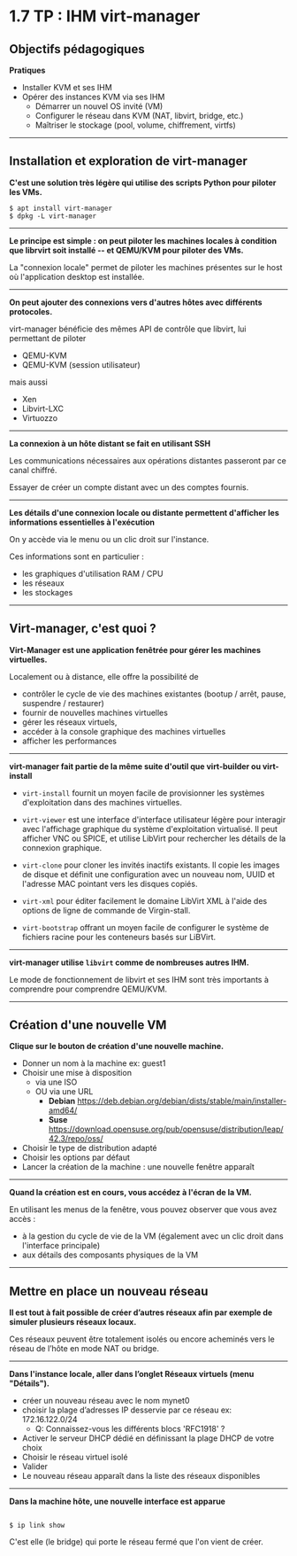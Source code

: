 # 1.7 TP : IHM virt-manager 

## Objectifs pédagogiques

**Pratiques**

- Installer KVM et ses IHM
- Opérer des instances KVM via ses IHM
  - Démarrer un nouvel OS invité (VM)
  - Configurer le réseau dans KVM (NAT, libvirt, bridge, etc.)
  - Maîtriser le stockage (pool, volume, chiffrement, virtfs)

---


## Installation et exploration de virt-manager

**C'est une solution très légère qui utilise des scripts Python pour piloter les VMs.** 

```shell
$ apt install virt-manager 
$ dpkg -L virt-manager
```

--- 

**Le principe est simple : on peut piloter les machines locales à condition que librvirt soit installé -- et QEMU/KVM pour piloter des VMs.**

La "connexion locale" permet de piloter les machines présentes sur le host où l'application desktop est installée. 

---

**On peut ajouter des connexions vers d'autres hôtes avec différents protocoles.**

virt-manager bénéficie des mêmes API de contrôle que libvirt, lui permettant de piloter

- QEMU-KVM 
- QEMU-KVM (session utilisateur)

mais aussi
- Xen
- Libvirt-LXC
- Virtuozzo

--- 

**La connexion à un hôte distant se fait en utilisant SSH**

Les communications nécessaires aux opérations distantes passeront par ce canal chiffré.

Essayer de créer un compte distant avec un des comptes fournis.

---

**Les détails d'une connexion locale ou distante permettent d'afficher les informations essentielles à l'exécution**

On y accède via le menu ou un clic droit sur l'instance.

Ces informations sont en particulier :

- les graphiques d'utilisation RAM / CPU
- les réseaux 
- les stockages

---


## Virt-manager, c'est quoi ?


**Virt-Manager est une application fenêtrée pour gérer les machines virtuelles.** 

Localement ou à distance, elle offre la possibilité de 
- contrôler le cycle de vie des machines existantes (bootup / arrêt, pause, suspendre / restaurer)
- fournir de nouvelles machines virtuelles 
- gérer les réseaux virtuels, 
- accéder à la console graphique des machines virtuelles 
- afficher les performances

---

**virt-manager fait partie de la même suite d'outil que virt-builder ou virt-install**
- `virt-install` fournit un moyen facile de provisionner les systèmes d'exploitation dans des machines virtuelles.

- `virt-viewer` est une interface d'interface utilisateur légère pour interagir avec l'affichage graphique du système d'exploitation virtualisé. Il peut afficher VNC ou SPICE, et utilise LibVirt pour rechercher les détails de la connexion graphique.

- `virt-clone` pour cloner les invités inactifs existants. Il copie les images de disque et définit une configuration avec un nouveau nom, UUID et l'adresse MAC pointant vers les disques copiés.

- `virt-xml` pour éditer facilement le domaine LibVirt XML à l'aide des options de ligne de commande de Virgin-stall.

- `virt-bootstrap` offrant un moyen facile de configurer le système de fichiers racine pour les conteneurs basés sur LiBVirt.

--- 
**virt-manager utilise `libvirt` comme de nombreuses autres IHM.**

Le mode de fonctionnement de libvirt et ses IHM sont très importants à comprendre pour comprendre QEMU/KVM.

---

## Création d'une nouvelle VM

**Clique sur le bouton de création d'une nouvelle machine.** 

* Donner un nom à la machine ex: guest1
* Choisir une mise à disposition 
  * via une ISO
  * OU via une URL
    * **Debian** https://deb.debian.org/debian/dists/stable/main/installer-amd64/
    * **Suse** https://download.opensuse.org/pub/opensuse/distribution/leap/42.3/repo/oss/
* Choisir le type de distribution adapté
* Choisir les options par défaut
* Lancer la création de la machine : une nouvelle fenêtre apparaît

--- 

**Quand la création est en cours, vous accédez à l'écran de la VM.**

En utilisant les menus de la fenêtre, vous pouvez observer que vous avez accès :
- à la gestion du cycle de vie de la VM (également avec un clic droit dans l'interface principale)
- aux détails des composants physiques de la VM

--- 

## Mettre en place un nouveau réseau 

**Il est tout à fait possible de créer d’autres réseaux afin par exemple de simuler plusieurs réseaux locaux.** 

Ces réseaux peuvent être totalement isolés ou encore acheminés vers le réseau de l’hôte en mode NAT ou bridge. 

--- 

**Dans l'instance locale, aller dans l’onglet Réseaux virtuels (menu "Détails").**

- créer un nouveau réseau avec le nom mynet0
- choisir la plage d’adresses IP desservie par ce réseau ex: 172.16.122.0/24
  - Q: Connaissez-vous les différents blocs 'RFC1918' ? 
- Activer le serveur DHCP dédié en définissant la plage DHCP de votre choix
- Choisir le réseau virtuel isolé 
- Valider
- Le nouveau réseau apparaît dans la liste des réseaux disponibles

---

**Dans la machine hôte, une nouvelle interface est apparue**

```shell

$ ip link show

```
C'est elle (le bridge) qui porte le réseau fermé que l'on vient de créer.  